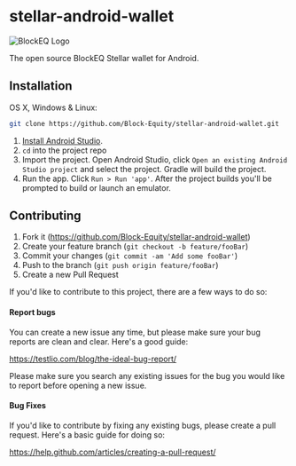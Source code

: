 # stellar-android-wallet
![BlockEQ Logo](https://user-images.githubusercontent.com/2541326/45047883-5bdacd00-b048-11e8-99eb-03c3a790d5f0.png)


The open source BlockEQ Stellar wallet for Android.

## Installation

OS X, Windows & Linux:

```sh
git clone https://github.com/Block-Equity/stellar-android-wallet.git
```

1. [Install Android Studio](https://developer.android.com/sdk/index.html).
2. `cd` into the project repo
3. Import the project. Open Android Studio, click `Open an existing Android
   Studio project` and select the project. Gradle will build the project.
4. Run the app. Click `Run > Run 'app'`. After the project builds you'll be
   prompted to build or launch an emulator.


## Contributing

1. Fork it (<https://github.com/Block-Equity/stellar-android-wallet>)
2. Create your feature branch (`git checkout -b feature/fooBar`)
3. Commit your changes (`git commit -am 'Add some fooBar'`)
4. Push to the branch (`git push origin feature/fooBar`)
5. Create a new Pull Request

If you'd like to contribute to this project, there are a few ways to do so:

#### Report bugs
You can create a new issue any time, but please make sure your bug reports are clean and clear. Here's a good guide:

https://testlio.com/blog/the-ideal-bug-report/

Please make sure you search any existing issues for the bug you would like to report before opening a new issue.

#### Bug Fixes
If you'd like to contribute by fixing any existing bugs, please create a pull request. Here's a basic guide for doing so:

https://help.github.com/articles/creating-a-pull-request/
